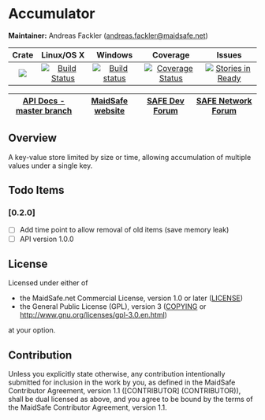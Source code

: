 # Accumulator

**Maintainer:** Andreas Fackler (andreas.fackler@maidsafe.net)

|Crate|Linux/OS X|Windows|Coverage|Issues|
|:---:|:--------:|:-----:|:------:|:----:|
|[![](http://meritbadge.herokuapp.com/accumulator)](https://crates.io/crates/accumulator)|[![Build Status](https://travis-ci.org/maidsafe/accumulator.svg?branch=master)](https://travis-ci.org/maidsafe/accumulator)|[![Build status](https://ci.appveyor.com/api/projects/status/1imtexgsshnpxnvn/branch/master?svg=true)](https://ci.appveyor.com/project/MaidSafe-QA/accumulator/branch/master)|[![Coverage Status](https://coveralls.io/repos/maidsafe/accumulator/badge.svg)](https://coveralls.io/r/maidsafe/accumulator)|[![Stories in Ready](https://badge.waffle.io/maidsafe/accumulator.png?label=ready&title=Ready)](https://waffle.io/maidsafe/accumulator)|

| [API Docs - master branch](http://docs.maidsafe.net/accumulator/master) | [MaidSafe website](https://maidsafe.net) | [SAFE Dev Forum](https://forum.safedev.org) | [SAFE Network Forum](https://safenetforum.org) |
|:------:|:-------:|:-------:|:-------:|

## Overview

A key-value store limited by size or time, allowing accumulation of multiple values under a single key.

## Todo Items

### [0.2.0]
- [ ] Add time point to allow removal of old items (save memory leak)
- [ ] API version 1.0.0

## License

Licensed under either of

* the MaidSafe.net Commercial License, version 1.0 or later ([LICENSE](LICENSE))
* the General Public License (GPL), version 3 ([COPYING](COPYING) or http://www.gnu.org/licenses/gpl-3.0.en.html)

at your option.

## Contribution

Unless you explicitly state otherwise, any contribution intentionally submitted for inclusion in the
work by you, as defined in the MaidSafe Contributor Agreement, version 1.1 ([CONTRIBUTOR]
(CONTRIBUTOR)), shall be dual licensed as above, and you agree to be bound by the terms of the
MaidSafe Contributor Agreement, version 1.1.

